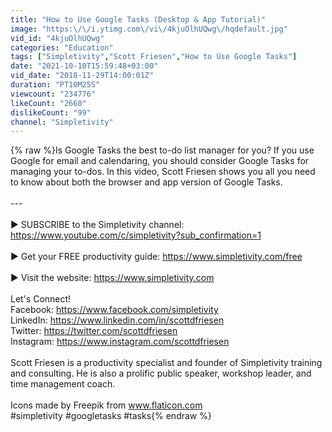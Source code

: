 ```yaml
---
title: "How to Use Google Tasks (Desktop & App Tutorial)"
image: "https:\/\/i.ytimg.com\/vi\/4kjuOlhUQwg\/hqdefault.jpg"
vid_id: "4kjuOlhUQwg"
categories: "Education"
tags: ["Simpletivity","Scott Friesen","How to Use Google Tasks"]
date: "2021-10-10T15:59:48+03:00"
vid_date: "2018-11-29T14:00:01Z"
duration: "PT10M25S"
viewcount: "234776"
likeCount: "2660"
dislikeCount: "99"
channel: "Simpletivity"
---
```

{% raw %}Is Google Tasks the best to-do list manager for you? If you use Google for email and calendaring, you should consider Google Tasks for managing your to-dos. In this video, Scott Friesen shows you all you need to know about both the browser and app version of Google Tasks.<br /><br />---<br /><br />► SUBSCRIBE to the Simpletivity channel: <a rel="nofollow" target="blank" href="https://www.youtube.com/c/simpletivity?sub_confirmation=1">https://www.youtube.com/c/simpletivity?sub_confirmation=1</a><br /><br />► Get your FREE productivity guide: <a rel="nofollow" target="blank" href="https://www.simpletivity.com/free">https://www.simpletivity.com/free</a><br /><br />► Visit the website: <a rel="nofollow" target="blank" href="https://www.simpletivity.com">https://www.simpletivity.com</a>  <br /><br />Let's Connect!<br />Facebook: <a rel="nofollow" target="blank" href="https://www.facebook.com/simpletivity">https://www.facebook.com/simpletivity</a> <br />LinkedIn: <a rel="nofollow" target="blank" href="https://www.linkedin.com/in/scottdfriesen">https://www.linkedin.com/in/scottdfriesen</a><br />Twitter: <a rel="nofollow" target="blank" href="https://twitter.com/scottdfriesen">https://twitter.com/scottdfriesen</a><br />Instagram: <a rel="nofollow" target="blank" href="https://www.instagram.com/scottdfriesen">https://www.instagram.com/scottdfriesen</a><br /><br />Scott Friesen is a productivity specialist and founder of Simpletivity training and consulting. He is also a prolific public speaker, workshop leader, and time management coach.<br /><br />​​Icons made by Freepik from www.flaticon.com<br />#simpletivity #googletasks #tasks{% endraw %}
